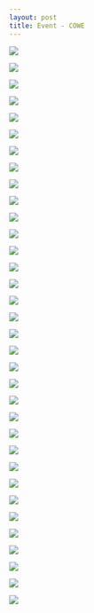 ```yaml
---
layout: post
title: Event - COWE
---
```


<a href='https://photos.google.com/share/AF1QipNaQsMP-8Pg-rqGv2Ds1U_TepKheK8b6-7oi5ZIfKHV9_Idht7LYALorbvwCC-6jw?key=T2NkVEZJX2Z0S1M1VWtYczZqSm90ZW9XOUxVWWJn&source=ctrlq.org'><img src='https://lh3.googleusercontent.com/oVcOrPPzODN-oWzWfFi5rhCBhyHZW3tLRvLP2QG5eT9DT_DYqibeKsgOO1dMLaZP2SZJGtx7gD48-Eo_o2xh-4bdUfDGJt0j2GiqsEpt8KQNZ178g4qdl8Gnl74rc08tsnHmAg' /></a>

<a href='https://photos.google.com/share/AF1QipN2ZsgntW7gZqTY3O0M8p2_tIwe0w7iAj9E86z0eq_lW5VQ4A2HNegIfZeUaVs6QQ?key=cHNFUUlGcUhYWXhqM1pibE1YX0JobERkNjFYWUp3&source=ctrlq.org'><img src='https://lh3.googleusercontent.com/C7aWlu52KyOENmbGQycZ35Z_rdEOvQRm0SjsMNb7mDSVpmaRiAKZPihgHi95br2sNe0lc5Zhyf0sq2-laRun3aT3O2gVC2PMIOcaBJNEHKMbcEzASYYkfIeW06KS3bGctmiQRg' /></a>

<a href='https://photos.google.com/share/AF1QipPa_TiqfudAv1pSPPpvzgYGvpF0NucYd10E6z2KKwFdpP9o99T5V3tY1c309Z_ioQ?key=RXRsWmcxR0M4QWllNzN0ZWttM1J5ejZaRDVrX1JR&source=ctrlq.org'><img src='https://lh3.googleusercontent.com/Q5174aIl6_kQdrlLd4MOD2FJDJo1gaF6xpuwpoaDVLPX6VoIsQG8kiy-8dbV26RcqRVyNaauuPIaxEKv4WNcwzX_V6ZZ0Va7AgjxSSLs_T1JWWJ4MRvvQZnWXdowIPR_jsj41Q' /></a>

<a href='https://photos.google.com/share/AF1QipPiZKbGxk6XuOpmCN-Q5N5y_jQR3oVlzksf_lyt1G--dTrSERam2ssYUHikb-du-Q?key=ZVNXTmlfckJWUVRKZ09FU2tjdWhfdVJHazdkNnBR&source=ctrlq.org'><img src='https://lh3.googleusercontent.com/7uZ5Dg1y9LRKE9YJs_vhVYQGtMKENYsDLu0v7USp-T22RptfKmwakt1m3Wh9D0yHUVtDHsnIPX4uukvjmUm31CmlGUrm7DYjxgGwrNQHFQKKGYQBLaaaeC6wKjQOdvIYXo29YQ' /></a>

<a href='https://photos.google.com/share/AF1QipMX7PGMNQxd8sR59kgu1_uz8X7iTy0jujGHsGx1XAtfBR8jFUmgGABQaqUWA48fSg?key=SzNLTnVxTE8xUDZnUWZsbEdHbXZfMzE5RndvaUFn&source=ctrlq.org'><img src='https://lh3.googleusercontent.com/4xPCzRMlNCL_KxVa8N74ur_HD6-AOlLws850uVUPr4bKSTJJC1u_IAjMxdjOJIWJrQiFIOi7zyBjfld2FnExPPNvbU4Lu1xCPMrZLUHYF_xY7IQVoJgWKZIFXgX6Z6J4XZPCGg' /></a>

<a href='https://photos.google.com/share/AF1QipO4yMPvIDR3-tHhn60V5gqEYBi0PsOqWZ8ElKhDWpwrRRzcmiQpiykdv0urgppzKQ?key=WWU2ZFZ0RE1HWE9sNUExY3pSWHFtSjI1a3NlUXRR&source=ctrlq.org'><img src='https://lh3.googleusercontent.com/UBCVCJ7IFmHvOQZ8MUV8X3pA5DhnqKn3JyJzMQctmAV4pYSNmzCJAvzGseuhuvnywuM6Nj-n6EJ_UJi2JikKXlQDgUy3zP8syZHjcibD8-iA9c4Qe4JlrduP_24UeiRoxCs2Uw' /></a>

<a href='https://photos.google.com/share/AF1QipNC-zU20Bt2TNrXviEENyGe9o9Ydg0M4a05yT0MTfarxuzR1YmNg4tjKcB42AfdHg?key=ZzhjRl91aE1Tc2V2WFRIMVJFbDRrcG93WG0xZTZB&source=ctrlq.org'><img src='https://lh3.googleusercontent.com/xZi8pDr_5E_gZPdJPwbhlFH-VAFHnHXDv5CpnflJKpAsT0jIPM_6CiUsL--_mGV_bWasprhEFhqyY1g13iV_rDMPbIoecTGZ-BV3TLKfVfyxq4wSSssdQ1TeEo0LiK2VjmQ_mQ' /></a>

<a href='https://photos.google.com/share/AF1QipPfGfPvcWamlB1HOX9mVZoQcFlLyIshRMfxLi5I1iTDdAj8jKnipt6kkDM1ya7nOA?key=b0RnXzNOVUowQzZjNGZ2MFJHWE53NlU1bTloODZB&source=ctrlq.org'><img src='https://lh3.googleusercontent.com/G59T8EzrSkqjkYme-y3okY917FIJsqnBHTxY3a0cP7bWT0ir2U6UXR2nZbBv7DLG94xnnMPSoLGWPkvmwTXDe8MC8OH6BaduzG8-j1A9l9kA2OmPBG82fG74Ag24J0DLXZ6HJA' /></a>

<a href='https://photos.google.com/share/AF1QipPZT65oRLeD9cyWxboROnVUc3UeBC9P2kp3-Pq1ndJ-_Vw49Ox0LsrDf7BfJqlY1w?key=SU52aVVGUm1VN3Z2aXdTakRKd3hxVE5EczluckRn&source=ctrlq.org'><img src='https://lh3.googleusercontent.com/77yMsFpdZEnwYeF8W4xM_JFX8kzr8vicAtuUErW1NPrsmBxA9-UEiWFKQCbJlnLQxW4wGcn75Av0AeKcdag8c3ZqhGELrs-tZXckHfbIBNZTJyLMLdfgHY5bgJA2_wIeZ5K78w' /></a>

<a href='https://photos.google.com/share/AF1QipPMAX9IKMVYW091B-b7pq39gGXmDIFrrftmIITHUCVU8Eh1QVPjvf4C_cA0LLjFVg?key=RlpSb3RycHlJNVBxR2J1Uld6RHhBX3hocGMxZEVR&source=ctrlq.org'><img src='https://lh3.googleusercontent.com/QNFWA3GNpKSvUsOIBVRt3CFM8Jfy5LHWFb6EGrCD10FCwGVILgjvK-gwc5nZm_Fxt6TivDgGwU3aRiRIa1lcQCuJ-Y6FukT4vIqfUhg_zlGTuhYJdff9O6k_v1eniVFqI5jKBw' /></a>

<a href='https://photos.google.com/share/AF1QipPHTPf1gWh4jaJNoM3-ndqBcp-5N2sIfK_x5ZbtkCgIb5yFMJTRgstRRFKuaJtAsg?key=bklZMWZFVUZjeUttd2xmTERwZENEbUQ4eHdMUkNB&source=ctrlq.org'><img src='https://lh3.googleusercontent.com/tt-VLYfnrgd97ks3s0P0HfVWKxF2Vo4ezMkhsrRDNEQAjemiOJ4DThOPfX1srIfFh4_NdFn61jenKqZUwDYa59NGLU-KVA0smUzVOAU_7HJLT12vyjedljU67owNM5skL4ffDw' /></a>

<a href='https://photos.google.com/share/AF1QipOPkrOWSaqkTXCfrXiaGrbDQI3UDcZ0ALRCm5XQl1p0-qyQ4HgkA2CzvP2jIDfNew?key=WGN0N1lJdUFDTVdUOXBiSE83RWhSTUZKbHJmVHNR&source=ctrlq.org'><img src='https://lh3.googleusercontent.com/IvtuFByzk7dMwnxWhMsn3V-AbepSb8-rFLMu1b7aUeQMLsRuE5p6zXDtI_BIQkS5E2jZCCzV0IiYu0hEWUOjXFFtFURh1EwPSAsB0Xn_5pGdWAD0K3bSNBmdntHvo8qDMFaDdQ' /></a>

<a href='https://photos.google.com/share/AF1QipOCG8MoKstbBB7G_BFis5B5qSa5tVIFxe5kcVpmAfIpUPMiQRk3Qx9Q80QCuq_ncQ?key=cVN0dDVnQ1Iydm84akEwOWJ4Zkd4NmJmeXhsRHlB&source=ctrlq.org'><img src='https://lh3.googleusercontent.com/CtaEP43jduZP6lCc53DAJpXurTPmOaTh2AXuo4t7OnFhT1V8tDzkp3Z6YR0aHVEg6wp4M6rfj5DyBUpXodCpFoWyE5BIkqIVoBEoBqCkProk_EuZF-8xh1rn7CB1BSCzbylPzg' /></a>

<a href='https://photos.google.com/share/AF1QipMTBm8c5byoQIbcLk7efaQt6lZG_MShj77tckKZIWchmpMU1l4Xg1KIjZp1nivX-Q?key=ekUxYVk2Nk5LVWFGVHR2STNCbzRxZldISGxNRHRR&source=ctrlq.org'><img src='https://lh3.googleusercontent.com/9Nul6rlBpzHm2F4BVg5p0b2wqAckxm8-5ajD7qyx2pD-do8e6VLOoUTNLFwWQZWExDwE1FpMXS_aqQl3QZPivJtnM0rD4ynVN7iHchTohFiOZlkjwxqe0ZjIIOPm1xQLeQagIA' /></a>

<a href='https://photos.google.com/share/AF1QipOJXx5Jk_FlnZrxtTAN0A7UyekKrd7EHE8WzZHkjKezhi_OptW286OY-oQDXE3KrA?key=VVV1RzVXSEpkOHF1cVlWa0NrZjRadWpldEdLSTV3&source=ctrlq.org'><img src='https://lh3.googleusercontent.com/EgQfK4rNe3U7n7PwtCVDKIGPN8QBRfuzrkRj6zL6abemlzFqk8OJSBFIOmkjh5M1bOEDM9sxSBFpRk99HkavKI0UxGlCEEAR0ad0VMt45Sg2hWmeFrryXkCn7g48DBo0tt1jwQ' /></a>

<a href='https://photos.google.com/share/AF1QipNLtu3slIZUBsmXDmNlxvIGOEJ0ib2om6R8ceYcy9twDU-DcD-IHej8RRlWrohTag?key=SmJSSXlid0JLajF3bVdzUUFSODM1ZXBEZDhuYkdB&source=ctrlq.org'><img src='https://lh3.googleusercontent.com/gKyzSq5PxGGxuUuaedD2BcTqwdsTktXBeoDlEiCGHJWH0sCDxLNg0FKvhmkb8YQITlXLDeGTE04i5MNUzeQl-9WvsfPJP5cjqKRWld4eBOkZq5ZMibIiKOSkR4FfeiaOtfKbRw' /></a>

<a href='https://photos.google.com/share/AF1QipOgBnq9JqtLjO4e95BrN5hqNPjEo1NWlEkzgNtRW-ww05jcha6U2T40otU21PQxNQ?key=elloTm16cU5vVmJVcktYWk5PdklGUTgtUFQzUXJn&source=ctrlq.org'><img src='https://lh3.googleusercontent.com/pEW5u4C5zeduoSr7I_DBg0dnClgSNciz3rHzLAjdK2Gr0pNKJzyrNakCFZWFWqtVFLDLaNgk56trNzXWC03sAytDZGS1TqQqR-I0rqEEpmf3MXDv6zVavQyWt4yj2T_d3KHu7Q' /></a>

<a href='https://photos.google.com/share/AF1QipNGYmah6asKgoEEcSNRcaZHirJeHy-MCR7Rum_g1IJks3G_4xn502MMzBYfpbFZww?key=RVBwTXc3MG9ya2J1YmhfUXBsSUljVE1MWGJuTjJR&source=ctrlq.org'><img src='https://lh3.googleusercontent.com/UQKKMwFyvCSQe-iIQE6xUJeJF6p0CfNLP0zlAumSNOc6dn_dBQKXKThaHkXb2r6m_d5HWMdFRn35OoGTuK6d74MkkroZtkFBOhBvgCcf1QmYG6zCMfr2ZD56_kafObtbGOG-PA' /></a>

<a href='https://photos.google.com/share/AF1QipPdBUIY5lxsOVNtdGzD5AQfv4puQuvyk2OnI6svLCD_bakaqWMI0sGQeGOCO1u5Cg?key=d050bG9oci1UT2xXSm9QZjNqUWo2OUxGTWp4Z0ZB&source=ctrlq.org'><img src='https://lh3.googleusercontent.com/coL_-1gYev1cv7NuWPVTf-_biqkvchAM5Z76bJ9BbmZFtr9zF3Rr-5I7T6EXTCicNXvQYtPHHCu6OCr3-qkNtkW_RU2PTZXGRNyAnPgjxOefzQlXznLvHpqmW1LKgk9onYAdtA' /></a>

<a href='https://photos.google.com/share/AF1QipNgs25UDBYC77dv88YZCOBCDpOBzgPwh0Od5S3kU5YwD-iFTsoqUbMzXP_oYZIf7A?key=VmxZWC05TFJ0Ul9GS3lacThwbkYwU0R0LXF0MTFB&source=ctrlq.org'><img src='https://lh3.googleusercontent.com/QrITIRDQ_byx7Lw2krHr17wcrJM8S6n2MT50ncPLz9L3_KeCdLdvL0jBm-_6fzJHvN8nFJsIQZlX2nz_qujMn8eUuzeWuaFjF7-JWijsYg56gdB_te9kiU3NJHxXUX7XiKqY1g' /></a>

<a href='https://photos.google.com/share/AF1QipNpfIieoTgqYqm4tFLXbxp2MkGydby6Calv3n26d-G_S9h9lT_1bH1kMYkL-zK6gQ?key=eTIyOTUtaGZWUXdfY3dQUW4zVHJfWTNIenI0NjNn&source=ctrlq.org'><img src='https://lh3.googleusercontent.com/WB4gMW4BNzR8VQ2fnQYtjziq4jvpzPq3KyK8J7bTxfZxDkLcXDWx1PxmX7VpA7iu7Jy7tQcF3XRB7KuCwcYNRj3_YDKX9vNA_CpxyZhNW68G4BcrSaVZYuIQZBUaN26Yh28aBg' /></a>

<a href='https://photos.google.com/share/AF1QipMit4XNbBARYPWLG8bu0o-e4WYFPhMV5ZQzW8OfxO__yJs2r1Z4mFtudpPR_9IkkQ?key=UHp5U0w2eW5SeHFNSWJUY2RRVHRRU0Q3YWJaMll3&source=ctrlq.org'><img src='https://lh3.googleusercontent.com/SD2RmsVru6w3LIqCvSX7EpIq1e7_j8expnMogW4viibgz9U29e0LoPLkY1eg5klZFSOwJsG4a6NUyxaUvwhL7GHLtNYByCNNwBGk4dWMDIFw44yOzrn66lcNV8Ucg4k4bo-LvA' /></a>

<a href='https://photos.google.com/share/AF1QipM6o5aDQ-BlAToBVTRYq-FJECVtmitOpTHmJjE8fCg72Q9aD6g34xm8fTg4YS8lLw?key=QlRtTVNFd2JTRVpucUZCdFptWFZlNklJcjFaNl93&source=ctrlq.org'><img src='https://lh3.googleusercontent.com/z0-A2hGX4ukWHNEhEvGInWBYlm2SVvdtSqk38ja20_PE_6zAOJPTeT-J6Ht7lBmUlSi68c3-88rCss2PLysCV7hhM5KGg7-ah0OknDB81nTvCITTKRKynsmcWzUEDJmOhMmp_A' /></a>

<a href='https://photos.google.com/share/AF1QipP7QDqPKoB1Kf9JwBXSDMQxx0a1yUusnLPekFjkM4qOPpbLXUQ6tcLoxnYyxRMEHg?key=SEtSWFBDdjV0M3FWV2dtcTB6SEtINTdEbWJxcmx3&source=ctrlq.org'><img src='https://lh3.googleusercontent.com/WzhAvFc2ZKlQcl9bPxl2eAx9RnbIxtg0g-NOpDp4Cc5jIdfoK_2uoWeYZ3jvd3wna_hy_2hWqoTmBVvdI9sTNyVxRm8_ZzLgryg2AdzW04EiDznwIZ2kmn7-Z9OUmE0qNCLbJg' /></a>

<a href='https://photos.google.com/share/AF1QipPbnxBOyTIF-6t4F9Ks9tO2k6XHLuydWhu1QMlEHPq7TAr5iDi0rkd6_hIpPaqxXg?key=V1pWc0E3SjJDcHNicDlrRTl5Yy0wMC1xRC00bXNR&source=ctrlq.org'><img src='https://lh3.googleusercontent.com/51elQ7F7diCAYl1oFOLDqvFw4_ZWPAhTVklWJWCm7ZmX5abMD3mocuukXmfBkaT6JZE3WkNp6YnVY4awcv4uAcqPwrJ0yo7bddZRaguIodzhslwCuKOo9BDvJi3NgefmBuhEDA' /></a>

<a href='https://photos.google.com/share/AF1QipM4PnyxPVJuL9ONVtIw79tApOVo230OLtxCn0cG3Q-6EG5JgJ6H7Nyi49oQQkJXRg?key=YjAtY1c4TUpSX0lCYTN4NWN2ZUs5cGY0Y2diWENB&source=ctrlq.org'><img src='https://lh3.googleusercontent.com/CrHmAK_8HvNU7D1Q36IfhWkTQj9k3lJV3z5CQraY3UGCs2QN2WUMfL3QcUMoT_Tx2kKpsTDYv7vm4PQdyuf_0gNLtPSW566uRnMhdtbfuKpYw2Vd2LdVx3LLHbqnKVTjeEN09Q' /></a>

<a href='https://photos.google.com/share/AF1QipM3YBJHy08vti7yjS7U_1kZyijyWdZChrNuxWhGNM0xYHAQQalCKU3kGMTkaPTxoA?key=UGJwNmYwS0hGU1AzdWlCdzdKRUZqZC0ycldQaGhn&source=ctrlq.org'><img src='https://lh3.googleusercontent.com/TwDIsvXoevx2IWYsI_8iJXWSk1d2_oyHZG5NMIttfjdUP3xa0D-_I3clQMGtKDxmGXBDWqGxGPEal1Nu8TI0A3utXr6042uqxv5mu5x_OWqtjjIH5Z6g8tykqzQD0Qi3a5frRw' /></a>

<a href='https://photos.google.com/share/AF1QipNOgXMVWA5fV-QrrRntfstjHhAUg51iheg_R3Bj_zug1q9TN3tm6MCs3-FHCNy4qA?key=QlBfN0M5cmVaUmJPb0lWVUlmT0hBOWg4cWtqNG9n&source=ctrlq.org'><img src='https://lh3.googleusercontent.com/DsU36q-mJpOXTpyk17bg7CqmDBfH_1nO9FYS9LZ9Qg9NjV1Imrl7geJTM3cDHp7zx63nQS68f0e9yZAm9fuwgggVohHtnitlDpDNH5BepPzK6W18rZZOWobFTe3KtWanqM7WDg' /></a>

<a href='https://photos.google.com/share/AF1QipMF3Afa3L1tPbAOtIIA8hBzvqs9wpOqWIaMvGm0IsqXGbONLKmGwh30h-3zUw3iBg?key=SHFhT1hKYlgzc1J5a3BWZUo0N3FyUFdpbG9DcW9B&source=ctrlq.org'><img src='https://lh3.googleusercontent.com/kowa0K0PznFwSY4sHe8lxluv0c8tdRPo35NaSr--ANPbBKQCqL5zIvPLiXBxmUIEab28qQEbZkaX7i9FYmeoe1vUUdKUyte53IiZu30CVSoxbXY5P_Cx5Q0UkOWQ2mGc4KSgEg' /></a>

<a href='https://photos.google.com/share/AF1QipMTwpvDY_8GbCFjm7mfLmDpR8_czHSespf2VBP_C1IBKiwO1Exmse6SZRCqDHjzrQ?key=UWFVOFY2ZFJGd3pNOFBJZTM4a3JoQlZpTHNraFJB&source=ctrlq.org'><img src='https://lh3.googleusercontent.com/fYmlGy1tPpzFoNzMdCsoVNhx6KHLxi-mWREeB24UBlisUMEVAOhA5Ra-EQ_mIVQniRVINN_96ExSHcDLRHBWP5qm-Y9eah_87feu7un0zMySr4W-IT1nT-eAhh8W3DzGG2hIQQ' /></a>

<a href='https://photos.google.com/share/AF1QipP8R5wT4kEbbfceQJGHq62A44Gu62XywW4916P5K_c5VQx3mHp12p6p8Zs3UhdQ1A?key=d0FzU3B6UW9ncXU4SW9QdmtkbFJtY0ZmeWVYOE53&source=ctrlq.org'><img src='https://lh3.googleusercontent.com/FSMAnh_rNEYSSHgP8Q8cOgDEgAp6n_2Kgcq4xOS58bZTDWj4zTptt0ri3Nmn6LbENhlUVgoABybHrZ-iKg2FK5K5UmieeNB5L0Y8Uasugy61kSrVNxkexGcRoL9MpESbSyfneQ' /></a>

<a href='https://photos.google.com/share/AF1QipPRLn4SP5_gIAejXFaK-dhQV1QumEh3uY00pwVDr8OO1Y1IYbTgJodEEuEGLPyvNA?key=aFJyblpIalMwS0hxREt0Q0VHR28yVDZlYUxTNFZR&source=ctrlq.org'><img src='https://lh3.googleusercontent.com/QxGVS8I6nds9TsycpEmR4-rQ5HwBFDr-zu5Cr1qQIrawVxh4ogx12bP_vJsftwBj8nNSUj7Dlq5DEG6sKh4xmeUweoaEOSnKXiATc9ztdWHbVqSaoYmrNuf1bi71ArU1Vh06Tg' /></a>

<a href='https://photos.google.com/share/AF1QipPtfvOttfTra43AN8eYoAjrGXK5fzaasnoBoof78vrF96j1B9OxehxPUSM5Hj8ZAg?key=X25Zc2ZpeFZNeFV3WXd5NWFrMnlxQlpNNEIyNTln&source=ctrlq.org'><img src='https://lh3.googleusercontent.com/H2w1oQ8B6-Ldt1uazXyF2Rxa8UrvnpzadeYnMGUdJqcvR0CsCqlSjIXqiZX8r1CVTZlCmQAKxK9V0iXMQMFwS1wANRpQCCl7mgCdkcnGO9tYvE6szZ9grce3Nfn891IUWf36vw' /></a>

<a href='https://photos.google.com/share/AF1QipMo-NbeBMEX5Q0lppNK_u7e1gV2Obvv6FTqLKFVY5zYOUWbE3SASjtAQAlhAGh0mw?key=TF92Y0tHZk0ydFNHdDBJWl8tQTRWcmI4MEIyX1dn&source=ctrlq.org'><img src='https://lh3.googleusercontent.com/KNQJ7hzJmazc0qt3m9ueXsy6sW6hThfyJz2NcR0ytO3n7ro_Ocjx9HP_9Qcf4buY3G_u6HdzZmlgmCvI1Ng0kK7qgLOPrD57PZBhkg3jJBFFVf9kSIigZJy8BB58_CiycrcJmw' /></a>
